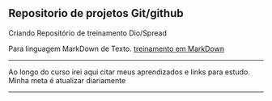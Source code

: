 # <h2>Repositorio de projetos Git/github</h2>
Criando Repositório de treinamento Dio/Spread

Para linguagem MarkDown de Texto. 
[treinamento em MarkDown](https://www.markdownguide.org/basic-syntax/)

______________________________________

Ao longo do curso irei aqui citar meus aprendizados e links para estudo. 
Minha meta é atualizar diariamente 

_______________________________________

